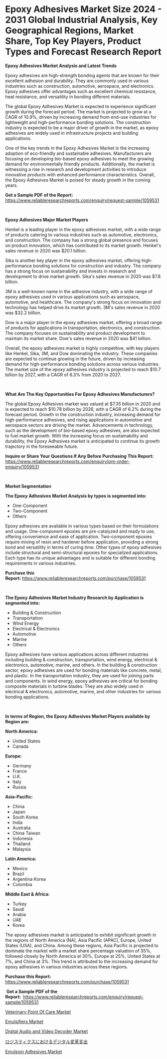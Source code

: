 <p><h1>Epoxy Adhesives Market Size 2024 - 2031 Global Industrial Analysis, Key Geographical Regions, Market Share, Top Key Players, Product Types and Forecast Research Report</h1></p><p><strong>Epoxy Adhesives Market Analysis and Latest Trends</strong></p>
<p><p>Epoxy adhesives are high-strength bonding agents that are known for their excellent adhesion and durability. They are commonly used in various industries such as construction, automotive, aerospace, and electronics. Epoxy adhesives offer advantages such as excellent chemical resistance, heat resistance, and versatility in bonding different materials.</p><p>The global Epoxy Adhesives Market is expected to experience significant growth during the forecast period. The market is projected to grow at a CAGR of 10.9%, driven by increasing demand from end-use industries for lightweight and high-performance bonding solutions. The construction industry is expected to be a major driver of growth in the market, as epoxy adhesives are widely used in infrastructure projects and building applications.</p><p>One of the key trends in the Epoxy Adhesives Market is the increasing adoption of eco-friendly and sustainable adhesives. Manufacturers are focusing on developing bio-based epoxy adhesives to meet the growing demand for environmentally friendly products. Additionally, the market is witnessing a rise in research and development activities to introduce innovative products with enhanced performance characteristics. Overall, the Epoxy Adhesives Market is poised for steady growth in the coming years.</p></p>
<p><strong>Get a Sample PDF of the Report:&nbsp;</strong> <a href="https://www.reliableresearchreports.com/enquiry/request-sample/1059531">https://www.reliableresearchreports.com/enquiry/request-sample/1059531</a></p>
<p>&nbsp;</p>
<p><strong>Epoxy Adhesives Major Market Players</strong></p>
<p><p>Henkel is a leading player in the epoxy adhesives market, with a wide range of products catering to various industries such as automotive, electronics, and construction. The company has a strong global presence and focuses on product innovation, which has contributed to its market growth. Henkel's sales revenue in 2020 was $20.1 billion.</p><p>Sika is another key player in the epoxy adhesives market, offering high-performance bonding solutions for construction and industry. The company has a strong focus on sustainability and invests in research and development to drive market growth. Sika's sales revenue in 2020 was $7.8 billion.</p><p>3M is a well-known name in the adhesive industry, with a wide range of epoxy adhesives used in various applications such as aerospace, automotive, and healthcare. The company's strong focus on innovation and technology has helped drive its market growth. 3M's sales revenue in 2020 was $32.2 billion.</p><p>Dow is a major player in the epoxy adhesives market, offering a broad range of products for applications in transportation, electronics, and construction. The company focuses on sustainability and product development to maintain its market share. Dow's sales revenue in 2020 was $41 billion.</p><p>Overall, the epoxy adhesives market is highly competitive, with key players like Henkel, Sika, 3M, and Dow dominating the industry. These companies are expected to continue growing in the future, driven by increasing demand for high-performance bonding solutions across various industries. The market size of the epoxy adhesives industry is projected to reach $10.7 billion by 2027, with a CAGR of 6.3% from 2020 to 2027.</p></p>
<p>&nbsp;</p>
<p><strong>What Are The Key Opportunities For Epoxy Adhesives Manufacturers?</strong></p>
<p><p>The global Epoxy Adhesives market was valued at $7.35 billion in 2020 and is expected to reach $10.78 billion by 2026, with a CAGR of 6.2% during the forecast period. Growth in the construction industry, increasing demand for high-performance adhesives, and rising applications in automotive and aerospace sectors are driving the market. Advancements in technology, such as the development of bio-based epoxy adhesives, are also expected to fuel market growth. With the increasing focus on sustainability and durability, the Epoxy Adhesives market is anticipated to continue its growth trajectory in the foreseeable future.</p></p>
<p><strong>Inquire or Share Your Questions If Any Before Purchasing This Report:</strong> <a href="https://www.reliableresearchreports.com/enquiry/pre-order-enquiry/1059531">https://www.reliableresearchreports.com/enquiry/pre-order-enquiry/1059531</a></p>
<p>&nbsp;</p>
<p><strong>Market Segmentation</strong></p>
<p><strong>The Epoxy Adhesives Market Analysis by types is segmented into:</strong></p>
<p><ul><li>One-Component</li><li>Two-Component</li><li>Others</li></ul></p>
<p><p>Epoxy adhesives are available in various types based on their formulations and usage. One-component epoxies are pre-catalyzed and ready to use, offering convenience and ease of application. Two-component epoxies require mixing of resin and hardener before application, providing a strong bond and versatility in terms of curing time. Other types of epoxy adhesives include structural and semi-structural epoxies for specialized applications. Each type has its unique advantages and is suitable for different bonding requirements in various industries.</p></p>
<p><strong>Purchase this Report:&nbsp;</strong><a href="https://www.reliableresearchreports.com/purchase/1059531">https://www.reliableresearchreports.com/purchase/1059531</a></p>
<p>&nbsp;</p>
<p><strong>The Epoxy Adhesives Market Industry Research by Application is segmented into:</strong></p>
<p><ul><li>Building & Construction</li><li>Transportation</li><li>Wind Energy</li><li>Electrical & Electronics</li><li>Automotive</li><li>Marine</li><li>Others</li></ul></p>
<p><p>Epoxy adhesives have various applications across different industries including building & construction, transportation, wind energy, electrical & electronics, automotive, marine, and others. In the building & construction sector, epoxy adhesives are used for bonding materials like concrete, metal, and plastic. In the transportation industry, they are used for joining parts and components. In wind energy, epoxy adhesives are critical for bonding composite materials in turbine blades. They are also widely used in electrical & electronics, automotive, marine, and other industries for various bonding applications.</p></p>
<p>&nbsp;</p>
<p><strong>In terms of Region, the Epoxy Adhesives Market Players available by Region are:</strong></p>
<p>
    <p> <strong> North America: </strong>
        <ul>
            <li>United States</li>
            <li>Canada</li>
        </ul>
        </p> 
    <p> <strong> Europe: </strong>
        <ul>
            <li>Germany</li>
            <li>France</li>
            <li>U.K.</li>
            <li>Italy</li>
            <li>Russia</li>
        </ul>
        </p> 
    <p> <strong> Asia-Pacific: </strong>
        <ul>
            <li>China</li>
            <li>Japan</li>
            <li>South Korea</li>
            <li>India</li>
            <li>Australia</li>
            <li>China Taiwan</li>
            <li>Indonesia</li>
            <li>Thailand</li>
            <li>Malaysia</li>
        </ul>
        </p> 
    <p> <strong> Latin America: </strong>
        <ul>
            <li>Mexico</li>
            <li>Brazil</li>
            <li>Argentina Korea</li>
            <li>Colombia</li>
        </ul>
        </p> 
    <p> <strong> Middle East & Africa: </strong>
        <ul>
            <li>Turkey</li>
            <li>Saudi</li>
            <li>Arabia</li>
            <li>UAE</li>
            <li>Korea</li>
        </ul>
    </p>
    </p>
<p><p>The epoxy adhesives market is anticipated to exhibit significant growth in the regions of North America (NA), Asia Pacific (APAC), Europe, United States (USA), and China. Among these regions, Asia Pacific is projected to dominate the market with a market share percentage valuation of 35%, followed closely by North America at 30%, Europe at 25%, United States at 7%, and China at 3%. This trend is attributed to the increasing demand for epoxy adhesives in various industries across these regions.</p></p>
<p><strong>Purchase this Report: </strong><a href="https://www.reliableresearchreports.com/purchase/1059531">https://www.reliableresearchreports.com/purchase/1059531</a></p>
<p>&nbsp;<strong>Get a Sample PDF of the Report:&nbsp;&nbsp;</strong><a href="https://www.reliableresearchreports.com/enquiry/request-sample/1059531">https://www.reliableresearchreports.com/enquiry/request-sample/1059531</a></p>
<p><strong></strong></p>
<p><p><a href="https://issuu.com/reportprime-2/docs/veterinary-point-of-care-market-size-2030.pptx">Veterinary Point Of Care Market</a></p><p><a href="https://github.com/jerrycopelandthomaswsqd8q/Market-Research-Report-List-1/blob/main/emulsifiers-market.md">Emulsifiers Market</a></p><p><a href="https://issuu.com/reportprime-2/docs/digital-audio-and-video-decoder-market-size-2030.p">Digital Audio and Video Decoder Market</a></p><p><a href="https://github.com/jkjreqjscoxx7/Market-Research-Report-List-1/blob/main/1042125192856.md">ロジスティクスにおけるデジタル変革支出</a></p><p><a href="https://github.com/brenzgnarento/Market-Research-Report-List-1/blob/main/emulsion-adhesives-market.md">Emulsion Adhesives Market</a></p></p>